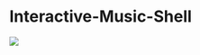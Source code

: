 # Interactive-Music-Shell
<a href="https://codeclimate.com/repos/57c4cfc459129850cf004192/feed"><img src="https://codeclimate.com/repos/57c4cfc459129850cf004192/badges/56e1e639df1c2d45f8ac/gpa.svg" /></a>
